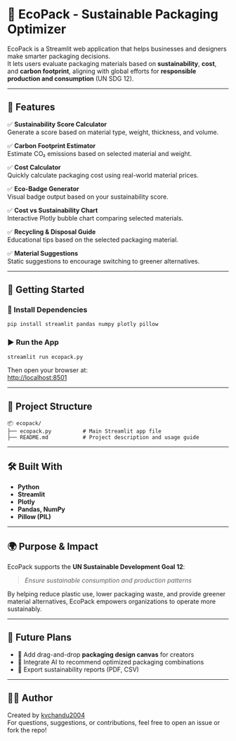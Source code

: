 # 🌱 EcoPack - Sustainable Packaging Optimizer

EcoPack is a Streamlit web application that helps businesses and designers make smarter packaging decisions.  
It lets users evaluate packaging materials based on **sustainability**, **cost**, and **carbon footprint**, aligning with global efforts for **responsible production and consumption** (UN SDG 12).

---

## 📌 Features

✅ **Sustainability Score Calculator**  
Generate a score based on material type, weight, thickness, and volume.

✅ **Carbon Footprint Estimator**  
Estimate CO₂ emissions based on selected material and weight.

✅ **Cost Calculator**  
Quickly calculate packaging cost using real-world material prices.

✅ **Eco-Badge Generator**  
Visual badge output based on your sustainability score.

✅ **Cost vs Sustainability Chart**  
Interactive Plotly bubble chart comparing selected materials.

✅ **Recycling & Disposal Guide**  
Educational tips based on the selected packaging material.

✅ **Material Suggestions**  
Static suggestions to encourage switching to greener alternatives.

---

## 🚀 Getting Started

### 🔧 Install Dependencies
```bash
pip install streamlit pandas numpy plotly pillow
```

### ▶️ Run the App
```bash
streamlit run ecopack.py
```

Then open your browser at:  
[http://localhost:8501](http://localhost:8501)

---

## 📁 Project Structure

```
📦 ecopack/
├── ecopack.py          # Main Streamlit app file
├── README.md           # Project description and usage guide
```

---

## 🛠 Built With

- **Python**
- **Streamlit**
- **Plotly**
- **Pandas, NumPy**
- **Pillow (PIL)**

---

## 🌍 Purpose & Impact

EcoPack supports the **UN Sustainable Development Goal 12**:  
> *Ensure sustainable consumption and production patterns*

By helping reduce plastic use, lower packaging waste, and provide greener material alternatives, EcoPack empowers organizations to operate more sustainably.

---

## 🧪 Future Plans

- 🎨 Add drag-and-drop **packaging design canvas** for creators  
- 🤖 Integrate AI to recommend optimized packaging combinations  
- 📄 Export sustainability reports (PDF, CSV)

---

## 👩‍💻 Author

Created by [kvchandu2004](https://github.com/kvchandu2004)  
For questions, suggestions, or contributions, feel free to open an issue or fork the repo!
